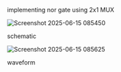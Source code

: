 implementing nor gate using 2x1 MUX

![Screenshot 2025-06-15 085450](https://github.com/user-attachments/assets/8836b584-0fe2-4b09-a7cc-900679e50c3e)

schematic

![Screenshot 2025-06-15 085625](https://github.com/user-attachments/assets/b16f4540-d7ac-41cf-8488-a3e5e9adba09)

waveform
